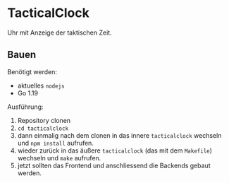 # TacticalClock

Uhr mit Anzeige der taktischen Zeit.

## Bauen

Benötigt werden:
 * aktuelles `nodejs`
 * Go 1.19

 Ausführung:
1. Repository clonen
2. `cd tacticalclock`
3. dann einmalig nach dem clonen in das innere `tacticalclock` wechseln und `npm install` aufrufen.
4. wieder zurück in das äußere `tacticalclock` (das mit dem `Makefile`) wechseln und `make` aufrufen.
5. jetzt sollten das Frontend und anschliessend die Backends gebaut werden.

